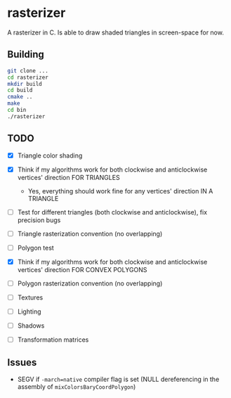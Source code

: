# rasterizer

A rasterizer in C. Is able to draw shaded triangles in screen-space for now.

## Building

```bash
git clone ...
cd rasterizer
mkdir build
cd build
cmake ..
make
cd bin
./rasterizer
```

## TODO
- [x] Triangle color shading
- [x] Think if my algorithms work for both clockwise and anticlockwise vertices' direction FOR TRIANGLES
    - Yes, everything should work fine for any vertices' direction IN A TRIANGLE
- [ ] Test for different triangles (both clockwise and anticlockwise), fix precision bugs
- [ ] Triangle rasterization convention (no overlapping)

- [ ] Polygon test
- [x] Think if my algorithms work for both clockwise and anticlockwise vertices' direction FOR CONVEX POLYGONS
- [ ] Polygon rasterization convention (no overlapping)

- [ ] Textures
- [ ] Lighting
- [ ] Shadows
- [ ] Transformation matrices

## Issues
- SEGV if `-march=native` compiler flag is set (NULL dereferencing in the assembly of `mixColorsBaryCoordPolygon`)
